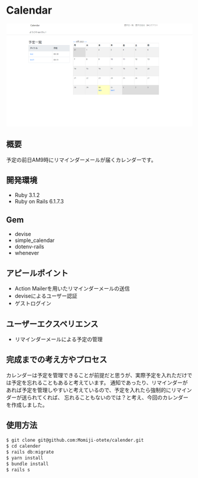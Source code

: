 # Calendar
![app/assets/images/screenshot.png](https://github.com/Momiji-otete/calendar/blob/90454876982d91d57d89216d89b0faed8ef1afdc/app/assets/images/screenshot.png)

## 概要
予定の前日AM9時にリマインダーメールが届くカレンダーです。

## 開発環境
- Ruby 3.1.2
- Ruby on Rails 6.1.7.3

## Gem
- devise
- simple_calendar
- dotenv-rails
- whenever

## アピールポイント
- Action Mailerを用いたリマインダーメールの送信
- deviseによるユーザー認証
- ゲストログイン

## ユーザーエクスペリエンス
- リマインダーメールによる予定の管理

## 完成までの考え方やプロセス
カレンダーは予定を管理できることが前提だと思うが、実際予定を入れただけでは予定を忘れることもあると考えています。
通知であったり、リマインダーがあれば予定を管理しやすいと考えているので、予定を入れたら強制的にリマインダーが送られてくれば、
忘れることもないのでは？と考え、今回のカレンダーを作成しました。

## 使用方法
```
$ git clone git@github.com:Momiji-otete/calender.git
$ cd calender
$ rails db:migrate
$ yarn install
$ bundle install
$ rails s
```
